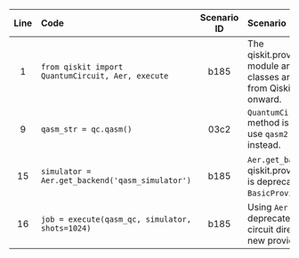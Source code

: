 | Line | Code | Scenario ID | Scenario | Artifact | Refactoring |
| :--: | :--- | :---------: | :------- | :------- | :---------- |
| 1 | `from qiskit import QuantumCircuit, Aer, execute` | b185 | The qiskit.providers.basicaer module and all its classes are deprecated from Qiskit 0.46 onward. | `Aer` import | `from qiskit import QuantumCircuit, execute`<br>`from qiskit.providers.basic_provider import BasicProvider` |
| 9 | `qasm_str = qc.qasm()` | 03c2 | `QuantumCircuit.qasm()` method is deprecated; use `qasm2.dumps()` instead. | `QuantumCircuit.qasm()` | `qasm_str = qasm2.dumps(qc)` |
| 15 | `simulator = Aer.get_backend('qasm_simulator')` | b185 | `Aer.get_backend()` from qiskit.providers.basicaer is deprecated; use `BasicProvider` instead. | `Aer.get_backend()` | `provider = BasicProvider()`<br>`simulator = provider.get_backend('basic_simulator')` |
| 16 | `job = execute(qasm_qc, simulator, shots=1024)` | b185 | Using `Aer` backend is deprecated; run the circuit directly with the new provider. | `execute` with `Aer` backend | `result = simulator.run(qc).result()`<br>`counts = result.get_counts(qc)`
